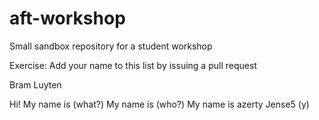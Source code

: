# aft-workshop
Small sandbox repository for a student workshop

Exercise: Add your name to this list by issuing a pull request

Bram Luyten

Hi! My name is (what?)
My name is (who?)
My name is
azerty
Jense5 (y)

